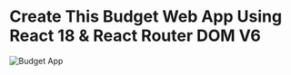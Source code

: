 # Create This Budget Web App Using React 18 & React Router DOM V6
![Budget App](https://user-images.githubusercontent.com/126692834/227153168-4935fa6f-ec45-45f6-92da-efc26365d496.png)
